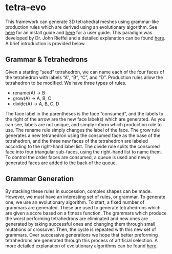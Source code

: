 # tetra-evo

This framework can generate 3D tetrahedral meshes using grammar-like production rules which are derived using an evolutionary algorithm. See [here](INSTALL.md) for an install guide and [here](USER_GUIDE.md) for a user guide. This paradigm was developed by Dr. John Rieffel and a detailed explanation can be found [here](https://www.researchgate.net/publication/228693139_A_Face-Encoding_Grammar_for_the_Generation_of_Tetrahedral-Mesh_Soft_Bodies). A brief introduction is provided below.

## Grammar & Tetrahedrons

Given a starting “seed” tetrahedron, we can name each of the four faces of the tetrahedron with labels “A”, “B”, “C”, and “D”. Production rules allow the tetrahedron to be modified. We have three types of rules.

* rename(A) -> B
* grow(A) -> A, B, C
* divide(A) -> A, B, C, D

The face label in the parentheses is the face “consumed”, and the labels to the right of the arrow are the new face label(s) which are generated. As you can see, labels are not unique, and simply inform which production rule to use. The rename rule simply changes the label of the face. The grow rule generates a new tetrahedron using the consumed face as the base of the tetrahedron, and the three new faces of the tetrahedron are labeled according to the right-hand label list. The divide rule splits the consumed face into four triangular sub-faces, using the right-hand list to name them. To control the order faces are consumed, a queue is used and newly generated faces are added to the back of the queue. 

## Grammar Generation

By stacking these rules in succession, complex shapes can be made. However, we must have an interesting set of rules, or grammar. To generate one, we use an evolutionary algorithm. To start, a fixed number of grammars are generated. These are used to generate tetrahedrons which are given a score based on a fitness function. The grammars which produce the worst performing tetrahedrons are eliminated and new ones are generated by taking successful ones and changing them through small mutations or crossover. Then, the cycle is repeated with this new set of grammars. Over successive generations we hope that better preforming tetrahedrons are generated through this process of artificial selection. A more detailed explanation of evolutionary algorithms can be found [here](https://direct.mit.edu/books/monograph/4675/An-Introduction-to-Genetic-Algorithms).


